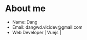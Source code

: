 <h1>About me</h1>
<ul>
  <li>
    Name: Dang
  </li>
  <li>
    Email: dangwd.vicidev@gmail.com
  </li>
  <li>
Web Developer | Vuejs | 
  </li>
</ul>
<!--
**dangwd/dangwd** is a ✨ _special_ ✨ repository because its `README.md` (this file) appears on your GitHub profile.

Here are some ideas to get you started:

- 🔭 I’m currently working on ...
- 🌱 I’m currently learning ...
- 👯 I’m looking to collaborate on ...
- 🤔 I’m looking for help with ...
- 💬 Ask me about ...
- 📫 How to reach me: ...
- 😄 Pronouns: ...
- ⚡ Fun fact: ...
-->
